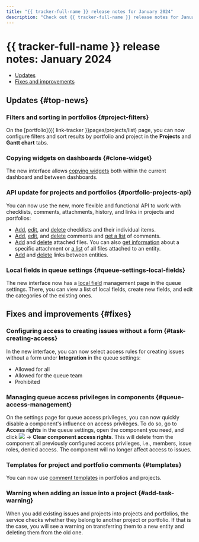 ```yaml
---
title: "{{ tracker-full-name }} release notes for January 2024"
description: "Check out {{ tracker-full-name }} release notes for January 2024."
---
```


# {{ tracker-full-name }} release notes: January 2024

* [Updates](#top-news)
* [Fixes and improvements](#fixes)

## Updates {#top-news}

### Filters and sorting in portfolios {#project-filters}

On the [portfolio]({{ link-tracker }}pages/projects/list) page, you can now configure filters and sort results by portfolio and project in the **Projects** and **Gantt chart** tabs.

### Copying widgets on dashboards {#clone-widget}

The new interface allows [copying widgets](../user/copy-widget.md) both within the current dashboard and between dashboards.

### API update for projects and portfolios {#portfolio-projects-api}

You can now use the new, more flexible and functional API to work with checklists, comments, attachments, history, and links in projects and portfolios:

* [Add](../concepts/entities/checklists/add-checklist.md), [edit](../concepts/entities/checklists/patch-checklist.md), and [delete](../concepts/entities/checklists/delete-checklist.md) checklists and their individual items.
* [Add](../concepts/entities/comments/add-comment.md), [edit](../concepts/entities/comments/patch-comment.md), and [delete](../concepts/entities/comments/delete-comment.md) comments and [get a list](../concepts/entities/comments/get-all-comments.md) of comments.
* [Add](../concepts/entities/attachments/add-attachment.md) and [delete](../concepts/entities/attachments/delete-attachment.md) attached files. You can also [get information](../concepts/entities/attachments/get-attachment.md) about a specific attachment or [a list](../concepts/entities/attachments/get-all-attachments.md) of all files attached to an entity.
* [Add](../concepts/entities/links/add-links.md) and [delete](../concepts/entities/links/delete-link.md) links between entities.

### Local fields in queue settings {#queue-settings-local-fields}

The new interface now has a [local field](../local-fields.md) management page in the queue settings. There, you can view a list of local fields, create new fields, and edit the categories of the existing ones.

## Fixes and improvements {#fixes}


### Configuring access to creating issues without a form {#task-creating-access}

In the new interface, you can now select access rules for creating issues without a form under **Integration** in the queue settings:

* Allowed for all
* Allowed for the queue team
* Prohibited

### Managing queue access privileges in components {#queue-access-management}

On the settings page for queue access privileges, you can now quickly disable a component's influence on access privileges. To do so, go to **Access rights** in the queue settings, open the component you need, and click ![](../../_assets/console-icons/ellipsis.svg) → **Clear component access rights**. This will delete from the component all previously configured access privileges, i.e., members, issue roles, denied access. The component will no longer affect access to issues.

### Templates for project and portfolio comments {#templates}

You can now use [comment templates](../user/ticket-template.md) in portfolios and projects.

### Warning when adding an issue into a project {#add-task-warning}

When you add existing issues and projects into projects and portfolios, the service checks whether they belong to another project or portfolio. If that is the case, you will see a warning on transferring them to a new entity and deleting them from the old one.
